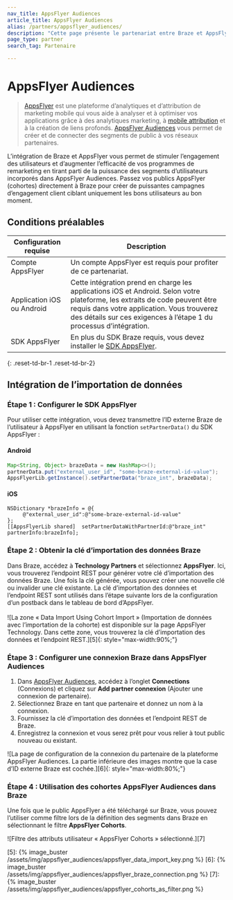 ```yaml
---
nav_title: AppsFlyer Audiences
article_title: AppsFlyer Audiences
alias: /partners/appsflyer_audiences/
description: "Cette page présente le partenariat entre Braze et AppsFlyer Audiences, une fonctionnalité de la plateforme AppsFlyer qui vous permet de créer et de connecter efficacement des segments de public aux réseaux partenaires."
page_type: partner
search_tag: Partenaire

---
```


# AppsFlyer Audiences

> [AppsFlyer][1] est une plateforme d’analytiques et d’attribution de marketing mobile qui vous aide à analyser et à optimiser vos applications grâce à des analytiques marketing, à [mobile attribution][3] et à la création de liens profonds. [AppsFlyer Audiences][2] vous permet de créer et de connecter des segments de public à vos réseaux partenaires.

L’intégration de Braze et AppsFlyer vous permet de stimuler l’engagement des utilisateurs et d’augmenter l’efficacité de vos programmes de remarketing en tirant parti de la puissance des segments d’utilisateurs incorporés dans AppsFlyer Audiences. Passez vos publics AppsFlyer (cohortes) directement à Braze pour créer de puissantes campagnes d’engagement client ciblant uniquement les bons utilisateurs au bon moment. 

## Conditions préalables

| Configuration requise | Description |
|---|---|
| Compte AppsFlyer | Un compte AppsFlyer est requis pour profiter de ce partenariat. |
| Application iOS ou Android | Cette intégration prend en charge les applications iOS et Android. Selon votre plateforme, les extraits de code peuvent être requis dans votre application. Vous trouverez des détails sur ces exigences à l’étape 1 du processus d’intégration. |
| SDK AppsFlyer | En plus du SDK Braze requis, vous devez installer le [SDK AppsFlyer](https://support.appsflyer.com/hc/en-us/categories/201114756-SDK-integration-). |
{: .reset-td-br-1 .reset-td-br-2}

## Intégration de l’importation de données

### Étape 1 : Configurer le SDK AppsFlyer

Pour utiliser cette intégration, vous devez transmettre l’ID externe Braze de l’utilisateur à AppsFlyer en utilisant la fonction `setPartnerData()` du SDK AppsFlyer :

#### Android 
```java
Map<String, Object> brazeData = new HashMap<>();
partnerData.put("external_user_id", "some-braze-external-id-value");
AppsFlyerLib.getInstance().setPartnerData("braze_int", brazeData);
```

#### iOS
```objc
NSDictionary *brazeInfo = @{
     @"external_user_id":@"some-braze-external-id-value"
};
[[AppsFlyerLib shared]  setPartnerDataWithPartnerId:@"braze_int" partnerInfo:brazeInfo];
```

### Étape 2 : Obtenir la clé d’importation des données Braze

Dans Braze, accédez à **Technology Partners** et sélectionnez **AppsFlyer**. Ici, vous trouverez l’endpoint REST pour générer votre clé d’importation des données Braze. Une fois la clé générée, vous pouvez créer une nouvelle clé ou invalider une clé existante. La clé d’importation des données et l’endpoint REST sont utilisés dans l’étape suivante lors de la configuration d’un postback dans le tableau de bord d’AppsFlyer.<br><br>![La zone « Data Import Using Cohort Import » (Importation de données avec l’importation de la cohorte) est disponible sur la page AppsFlyer Technology. Dans cette zone, vous trouverez la clé d’importation des données et l’endpoint REST.][5]{: style="max-width:90%;"}

### Étape 3 : Configurer une connexion Braze dans AppsFlyer Audiences

1. Dans [AppsFlyer Audiences][4], accédez à l’onglet **Connections** (Connexions) et cliquez sur **Add partner connexion** (Ajouter une connexion de partenaire).
2. Sélectionnez Braze en tant que partenaire et donnez un nom à la connexion.
3. Fournissez la clé d’importation des données et l’endpoint REST de Braze.
4. Enregistrez la connexion et vous serez prêt pour vous relier à tout public nouveau ou existant.

![La page de configuration de la connexion du partenaire de la plateforme AppsFlyer Audiences. La partie inférieure des images montre que la case d’ID externe Braze est cochée.][6]{: style="max-width:80%;"}

### Étape 4 : Utilisation des cohortes AppsFlyer Audiences dans Braze

Une fois que le public AppsFlyer a été téléchargé sur Braze, vous pouvez l’utiliser comme filtre lors de la définition des segments dans Braze en sélectionnant le filtre **AppsFlyer Cohorts**.

![Filtre des attributs utilisateur « AppsFlyer Cohorts » sélectionné.][7]

[1]: https://www.appsflyer.com/
[2]: https://www.appsflyer.com/product/audiences/
[3]: {{site.baseurl}}/partners/message_orchestration/attribution/appsflyer/appsflyer/
[4]: https://support.appsflyer.com/hc/en-us/articles/115002689186-Audiences-guide#managing-connections
[5]: {% image_buster /assets/img/appsflyer_audiences/appsflyer_data_import_key.png %}
[6]: {% image_buster /assets/img/appsflyer_audiences/appsflyer_braze_connection.png %}
[7]: {% image_buster /assets/img/appsflyer_audiences/appsflyer_cohorts_as_filter.png %}